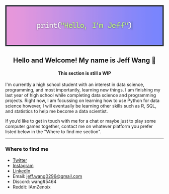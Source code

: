 [comment]: <> (Gmail, Discord, and other icons by Icons8: https://icons8.com/icons)

<img id="banner" src="https://raw.githubusercontent.com/Zenoix/Zenoix/master/github-banner.gif" draggable="false">
<br>

<h2 align="center">Hello and Welcome! My name is Jeff Wang 👋</h2>
<h4 align="center">This section is still a WIP</h4>

<p>I'm currently a high school student with an interest in data science, programming, and most importantly, learning new things. I am finishing my last year of high school while completing data science and programming projects. Right now, I am focussing on learning how to use Python for data science however, I will eventually be learning other skills such as R, SQL, and statistics to help me become a data scientist.</p>

<p>If you’d like to get in touch with me for a chat or maybe just to play some computer games together, contact me on whatever platform you prefer listed below in the "Where to find me section". </p>

<hr>

### Where to find me
- [Twitter](https://twitter.com/IAmZenoix) 
- [Instagram](https://instagram.com/j3ff_wang) 
- [LinkedIn](https://linkedin.com/in/Zenoix)
- Email: jeff.wang0296@gmail.com
- Discord: wang#5464 
- Reddit: IAmZenoix
